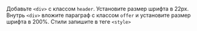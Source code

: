 Добавьте `<div>` с классом `header`. Установите размер шрифта в 22px. Внутрь `<div>` вложите параграф с классом `offer` и установите размер шрифта в 200%. Стили запишите в теге `<style>`
